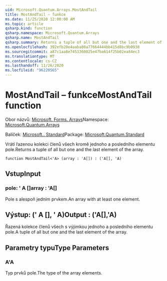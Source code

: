 ```yaml
---
uid: Microsoft.Quantum.Arrays.MostAndTail
title: MostAndTail – funkce
ms.date: 11/25/2020 12:00:00 AM
ms.topic: article
qsharp.kind: function
qsharp.namespace: Microsoft.Quantum.Arrays
qsharp.name: MostAndTail
qsharp.summary: Returns a tuple of all but one and the last element of the array.
ms.openlocfilehash: 392efb20e4aaba80a77664444bb415d8bc9b0930
ms.sourcegitcommit: a87c1aa8e7453360025e47ba614f25b02ea84ec3
ms.translationtype: MT
ms.contentlocale: cs-CZ
ms.lasthandoff: 11/26/2020
ms.locfileid: "96220565"
---
```

# <a name="mostandtail-function"></a><span data-ttu-id="b570d-102">MostAndTail – funkce</span><span class="sxs-lookup"><span data-stu-id="b570d-102">MostAndTail function</span></span>

<span data-ttu-id="b570d-103">Obor názvů: [Microsoft. Forms. Arrays](xref:Microsoft.Quantum.Arrays)</span><span class="sxs-lookup"><span data-stu-id="b570d-103">Namespace: [Microsoft.Quantum.Arrays](xref:Microsoft.Quantum.Arrays)</span></span>

<span data-ttu-id="b570d-104">Balíček: [Microsoft.. Standard](https://nuget.org/packages/Microsoft.Quantum.Standard)</span><span class="sxs-lookup"><span data-stu-id="b570d-104">Package: [Microsoft.Quantum.Standard](https://nuget.org/packages/Microsoft.Quantum.Standard)</span></span>


<span data-ttu-id="b570d-105">Vrátí řazenou kolekci členů všech kromě jednoho a posledního elementu pole.</span><span class="sxs-lookup"><span data-stu-id="b570d-105">Returns a tuple of all but one and the last element of the array.</span></span>

```qsharp
function MostAndTail<'A> (array : 'A[]) : ('A[], 'A)
```


## <a name="input"></a><span data-ttu-id="b570d-106">Vstup</span><span class="sxs-lookup"><span data-stu-id="b570d-106">Input</span></span>

### <a name="array--a"></a><span data-ttu-id="b570d-107">pole: ' A []</span><span class="sxs-lookup"><span data-stu-id="b570d-107">array : 'A[]</span></span>

<span data-ttu-id="b570d-108">Pole s alespoň jedním prvkem.</span><span class="sxs-lookup"><span data-stu-id="b570d-108">An array with at least one element.</span></span>



## <a name="output--aa"></a><span data-ttu-id="b570d-109">Výstup: (' A [], ' A)</span><span class="sxs-lookup"><span data-stu-id="b570d-109">Output : ('A[],'A)</span></span>

<span data-ttu-id="b570d-110">Řazená kolekce členů všech s výjimkou jednoho a posledního elementu pole.</span><span class="sxs-lookup"><span data-stu-id="b570d-110">A tuple of all but one and the last element of the array.</span></span>

## <a name="type-parameters"></a><span data-ttu-id="b570d-111">Parametry typu</span><span class="sxs-lookup"><span data-stu-id="b570d-111">Type Parameters</span></span>

### <a name="a"></a><span data-ttu-id="b570d-112">A</span><span class="sxs-lookup"><span data-stu-id="b570d-112">'A</span></span>

<span data-ttu-id="b570d-113">Typ prvků pole.</span><span class="sxs-lookup"><span data-stu-id="b570d-113">The type of the array elements.</span></span>